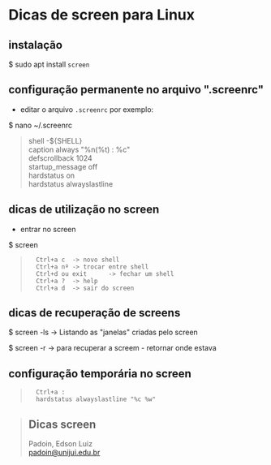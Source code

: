 # Dicas de screen para Linux




## instalação
$ sudo apt install `screen`



## configuração permanente no arquivo ".screenrc"  

* editar o arquivo `.screenrc` por exemplo:

$ nano ~/.screenrc  
> 	shell -${SHELL}  
> 	caption always "%n(%t) : %c"  
> 	defscrollback 1024  
> 	startup_message off  
> 	hardstatus on  
> 	hardstatus alwayslastline


## dicas de utilização no screen

* entrar no screen

$ screen 

> 		Ctrl+a c  -> novo shell
> 		Ctrl+a nº -> trocar entre shell	
> 		Ctrl+d ou exit      -> fechar um shell 
> 		Ctrl+a ?  -> help
> 		Ctrl+a d  -> sair do screen




## dicas de recuperação de screens

$ screen -ls       -> Listando as "janelas" criadas pelo screen

$ screen -r   	   -> para recuperar a screem - retornar onde estava 





## configuração temporária no screen

> 		Ctrl+a :  
> 		hardstatus alwayslastline "%c %w" 



> ## Dicas screen  
> Padoin, Edson Luiz  
> padoin@unijui.edu.br
